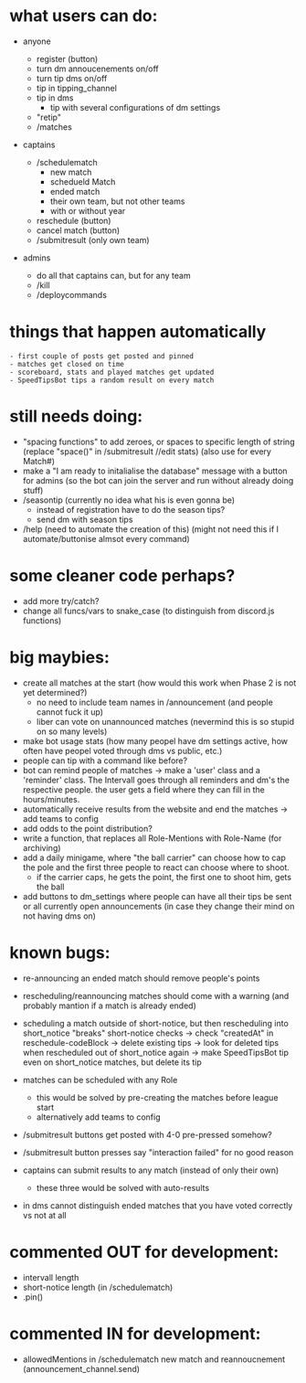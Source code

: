 


# what users can do:

- anyone
    - register (button)
    - turn dm annoucenements on/off
    - turn tip dms on/off
    - tip in tipping_channel
    - tip in dms
        - tip with several configurations of dm settings
    - "retip"
    - /matches

- captains
    - /schedulematch
        - new match
        - schedueld Match
        - ended match
        - their own team, but not other teams
        - with or without year
    - reschedule (button)
    - cancel match (button)
    - /submitresult (only own team)

- admins
    - do all that captains can, but for any team
    - /kill
    - /deploycommands


# things that happen automatically

    - first couple of posts get posted and pinned
    - matches get closed on time
    - scoreboard, stats and played matches get updated
    - SpeedTipsBot tips a random result on every match


# still needs doing:

- "spacing functions" to add zeroes, or spaces to specific length of string (replace "space()" in /submitresult //edit stats) (also use for every Match#)
- make a "I am ready to initalialise the database" message with a button for admins (so the bot can join the server and run without already doing stuff)
- /seasontip (currently no idea what his is even gonna be)
    - instead of registration have to do the season tips?
    - send dm with season tips
- /help (need to automate the creation of this) (might not need this if I automate/buttonise almsot every command)



# some cleaner code perhaps?

- add more try/catch?
- change all funcs/vars to snake_case (to distinguish from discord.js functions)



# big maybies:

- create all matches at the start (how would this work when Phase 2 is not yet determined?)
    - no need to include team names in /announcement (and people cannot fuck it up)
    - liber can vote on unannounced matches (nevermind this is so stupid on so many levels)
- make bot usage stats (how many peopel have dm settings active, how often have peopel voted through dms vs public, etc.)
- people can tip with a command like before?
- bot can remind people of matches
    -> make a 'user' class and a 'reminder' class. The Intervall goes through all reminders and dm's the respective people. the user gets a field where they can fill in the hours/minutes.
- automatically receive results from the website and end the matches
    -> add teams to config
- add odds to the point distribution?
- write a function, that replaces all Role-Mentions with Role-Name (for archiving)
- add a daily minigame, where "the ball carrier" can choose how to cap the pole and the first three people to react can choose where to shoot.
    - if the carrier caps, he gets the point, the first one to shoot him, gets the ball
- add buttons to dm_settings where people can have all their tips be sent or all currently open announcements (in case they change their mind on not having dms on)



# known bugs:

- re-announcing an ended match should remove people's points
- rescheduling/reannouncing matches should come with a warning (and probably mantion if a match is already ended)

- scheduling a match outside of short-notice, but then rescheduling into short_notice "breaks" short-notice checks
    -> check "createdAt" in reschedule-codeBlock
        -> delete existing tips
            -> look for deleted tips when rescheduled out of short_notice again
                -> make SpeedTipsBot tip even on short_notice matches, but delete its tip

- matches can be scheduled with any Role
    - this would be solved by pre-creating the matches before league start
    - alternatively add teams to config

- /submitresult buttons get posted with 4-0 pre-pressed somehow?
- /submitresult button presses say "interaction failed" for no good reason
- captains can submit results to any match (instead of only their own)
    - these three would be solved with auto-results

- in dms cannot distinguish ended matches that you have voted correctly vs not at all



# commented OUT for development:

- intervall length
- short-notice length (in /schedulematch)
- .pin()

# commented IN for development:

- allowedMentions in /schedulematch new match and reannoucnement (announcement_channel.send)
